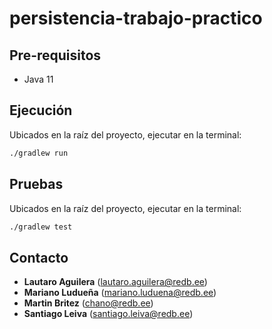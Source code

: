 # persistencia-trabajo-practico

## Pre-requisitos

- Java 11

## Ejecuci&oacute;n

Ubicados en la ra&iacute;z del proyecto, ejecutar en la terminal:

```bash
./gradlew run
```

## Pruebas

Ubicados en la ra&iacute;z del proyecto, ejecutar en la terminal:

```bash
./gradlew test
```

## Contacto

- **Lautaro Aguilera** (lautaro.aguilera@redb.ee)
- **Mariano Ludueña** (mariano.luduena@redb.ee)
- **Martin Britez** (chano@redb.ee)
- **Santiago Leiva** (santiago.leiva@redb.ee)

